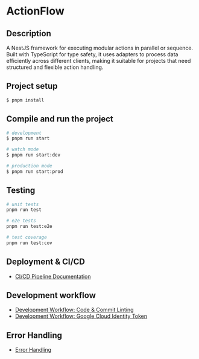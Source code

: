 # ActionFlow

## Description

A NestJS framework for executing modular actions in parallel or sequence. Built with TypeScript for type safety, it uses adapters to process data efficiently across different clients, making it suitable for projects that need structured and flexible action handling.

## Project setup

```bash
$ pnpm install
```

## Compile and run the project

```bash
# development
$ pnpm run start

# watch mode
$ pnpm run start:dev

# production mode
$ pnpm run start:prod
```

## Testing

```bash
# unit tests
pnpm run test

# e2e tests
pnpm run test:e2e

# test coverage
pnpm run test:cov
```

## Deployment & CI/CD

-   [CI/CD Pipeline Documentation](documentation/README.cicd-pipeline.md)

## Development workflow

-   [Development Workflow: Code & Commit Linting](documentation/README.development-workflow.md)
-   [Development Workflow: Google Cloud Identity Token](documentation/README.development-workflow-gcloud-identity-token.md)

## Error Handling

-   [Error Handling](documentation/README.error-handling.md)
